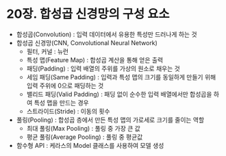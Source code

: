 # 20장. 합성곱 신경망의 구성 요소

- 합성곱(Convolution) : 입력 데이터에서 유용한 특성만 드러나게 하는 것
- 합성곱 신경망(CNN, Convolutional Neural Network)
    - 필터, 커널 : 뉴런
    - 특성 맵(Feature Map) : 합성곱 계산을 통해 얻은 출력
    - 패딩(Padding) : 입력 배열의 주위를 가상의 원소로 채우는 것
    - 세임 패딩(Same Padding) : 입력과 특성 맵의 크기를 동일하게 만들기 위해 입력 주위에 0으로 패딩하는 것
    - 밸리드 패딩(Valid Padding) : 패딩 없이 순수한 입력 배열에서만 합성곱을 하여 특성 맵을 만드는 경우
    - 스트라이드(Stride) : 이동의 횟수
- 풀링(Pooling) : 합성곱 층에서 만든 특성 맵의 가로세로 크기를 줄이는 역할
    - 최대 풀링(Max Pooling) : 풀링 중 가장 큰 값
    - 평균 풀링(Average Pooling) : 풀링 중 평균값
- 함수형 API : 케라스의 Model 클래스를 사용하여 모델 생성
